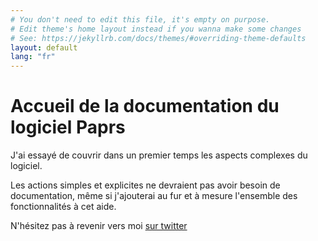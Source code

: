 ```yaml
---
# You don't need to edit this file, it's empty on purpose.
# Edit theme's home layout instead if you wanna make some changes
# See: https://jekyllrb.com/docs/themes/#overriding-theme-defaults
layout: default
lang: "fr"
---
```


<h1>Accueil de la documentation du logiciel Paprs</h1>

J'ai essayé de couvrir dans un premier temps les aspects complexes du logiciel.

Les actions simples et explicites ne devraient pas avoir besoin de documentation, même si j'ajouterai au fur et à mesure l'ensemble des fonctionnalités à cet aide.

N'hésitez pas à revenir vers moi <a href="http://twitter.com/thomasgalibert" target="_blank">sur twitter</a>
